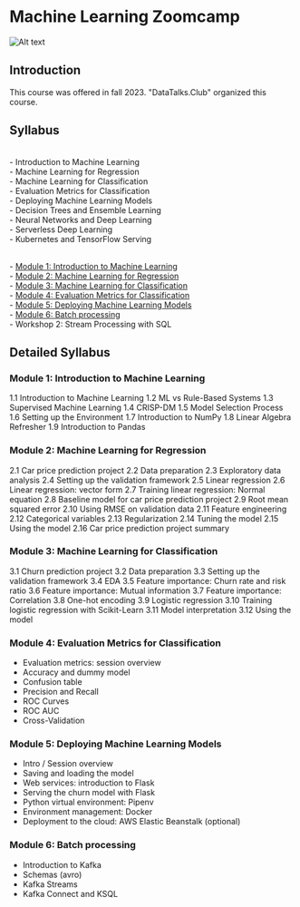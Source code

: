 # Machine Learning Zoomcamp


![Alt text](https://secure.meetupstatic.com/photos/event/c/0/e/f/600_501229391.jpeg)


## Introduction

This course was offered in fall 2023. "DataTalks.Club" organized this course.

## Syllabus
<br> - Introduction to Machine Learning
<br> - Machine Learning for Regression
<br> - Machine Learning for Classification
<br> - Evaluation Metrics for Classification
<br>- Deploying Machine Learning Models
<br>- Decision Trees and Ensemble Learning
<br>- Neural Networks and Deep Learning
<br>- Serverless Deep Learning
<br>- Kubernetes and TensorFlow Serving

<br> - [Module 1: Introduction to Machine Learning](#module1)
<br> - [Module 2: Machine Learning for Regression](#module2)
<br> - [Module 3: Machine Learning for Classification](#module3)
<br> - [Module 4: Evaluation Metrics for Classification](#module4)
<br> - [Module 5: Deploying Machine Learning Models](#module5)
<br> - [Module 6: Batch processing](#module6)
<br> - Workshop 2: Stream Processing with SQL

## Detailed Syllabus

### Module 1: Introduction to Machine Learning <a name="module1"></a>
1.1 Introduction to Machine Learning
1.2 ML vs Rule-Based Systems
1.3 Supervised Machine Learning
1.4 CRISP-DM
1.5 Model Selection Process
1.6 Setting up the Environment
1.7 Introduction to NumPy
1.8 Linear Algebra Refresher
1.9 Introduction to Pandas

### Module 2: Machine Learning for Regression <a name="module2"></a>
2.1 Car price prediction project
2.2 Data preparation
2.3 Exploratory data analysis
2.4 Setting up the validation framework
2.5 Linear regression
2.6 Linear regression: vector form
2.7 Training linear regression: Normal equation
2.8 Baseline model for car price prediction project
2.9 Root mean squared error
2.10 Using RMSE on validation data
2.11 Feature engineering
2.12 Categorical variables
2.13 Regularization
2.14 Tuning the model
2.15 Using the model
2.16 Car price prediction project summary

### Module 3: Machine Learning for Classification <a name="module3"></a>
3.1 Churn prediction project
3.2 Data preparation
3.3 Setting up the validation framework
3.4 EDA
3.5 Feature importance: Churn rate and risk ratio
3.6 Feature importance: Mutual information
3.7 Feature importance: Correlation
3.8 One-hot encoding
3.9 Logistic regression
3.10 Training logistic regression with Scikit-Learn
3.11 Model interpretation
3.12 Using the model

### Module 4: Evaluation Metrics for Classification <a name="module4"></a>
* Evaluation metrics: session overview
* Accuracy and dummy model
* Confusion table
* Precision and Recall
* ROC Curves
* ROC AUC
* Cross-Validation

### Module 5: Deploying Machine Learning Models <a name="module5"></a>
* Intro / Session overview
* Saving and loading the model
* Web services: introduction to Flask
* Serving the churn model with Flask
* Python virtual environment: Pipenv
* Environment management: Docker
* Deployment to the cloud: AWS Elastic Beanstalk (optional)

### Module 6: Batch processing <a name="module6"></a>
* Introduction to Kafka
* Schemas (avro)
* Kafka Streams
* Kafka Connect and KSQL
